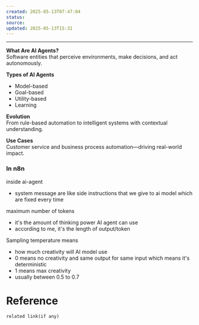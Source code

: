 ```yaml
---
created: 2025-05-13T07:47:04
status: 
source: 
updated: 2025-05-13T15:31
---
```

---

**What Are AI Agents?**  
Software entities that perceive environments, make decisions, and act autonomously.

**Types of AI Agents**

- Model-based
- Goal-based
- Utility-based
- Learning

**Evolution**  
From rule-based automation to intelligent systems with contextual understanding.

**Use Cases**  
Customer service and business process automation—driving real-world impact.



### In n8n


inside ai-agent
- system message are like side instructions that we give to ai model which are fixed every time

maximum number of tokens
- it's the amount of thinking power AI agent can use
- according to me, it's the length of output/token

Sampling temperature means
- how much creativity will AI model use
- 0 means no creativity and same output for same input which means it's deterministic
- 1 means max creativity
- usually between 0.5 to 0.7

# Reference
`related link(if any)`

